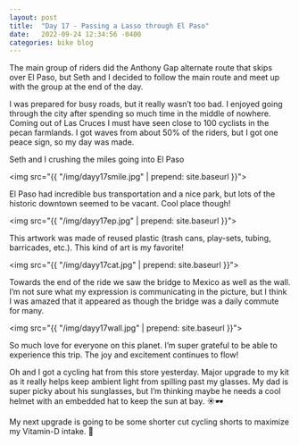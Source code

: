 ```yaml
---
layout: post
title:  "Day 17 - Passing a Lasso through El Paso"
date:   2022-09-24 12:34:56 -0400
categories: bike blog
---
```

The main group of riders did the Anthony Gap alternate route that skips over El Paso, but Seth and I decided to follow the main route and meet up with the group at the end of the day.

I was prepared for busy roads, but it really wasn’t too bad. I enjoyed going through the city after spending so much time in the middle of nowhere. Coming out of Las Cruces I must have seen close to 100 cyclists in the pecan farmlands. I got waves from about 50% of the riders, but I got one peace sign, so my day was made.

Seth and I crushing the miles going into El Paso

<img src="{{ "/img/dayy17smile.jpg" | prepend: site.baseurl }}">

El Paso had incredible bus transportation and a nice park, but lots of the historic downtown seemed to be vacant. Cool place though!

<img src="{{ "/img/dayy17ep.jpg" | prepend: site.baseurl }}">

This artwork was made of reused plastic (trash cans, play-sets, tubing, barricades, etc.). This kind of art is my favorite!

<img src="{{ "/img/dayy17cat.jpg" | prepend: site.baseurl }}">

Towards the end of the ride we saw the bridge to Mexico as well as the wall. I’m not sure what my expression is communicating in the picture, but I think I was amazed that it appeared as though the bridge was a daily commute for many.

<img src="{{ "/img/dayy17wall.jpg" | prepend: site.baseurl }}">

So much love for everyone on this planet. I’m super grateful to be able to experience this trip.
The joy and excitement continues to flow!

Oh and I got a cycling hat from this store yesterday. Major upgrade to my kit as it really helps keep ambient light from spilling past my glasses. My dad is super picky about his sunglasses, but I’m thinking maybe he needs a cool helmet with an embedded hat to keep the sun at bay. ☀️🕶

My next upgrade is going to be some shorter cut cycling shorts to maximize my Vitamin-D intake. 🍑
